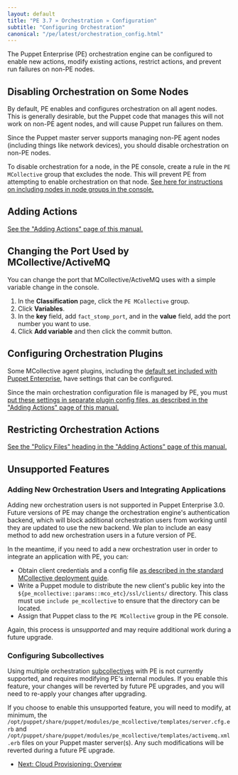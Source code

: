 ```yaml
---
layout: default
title: "PE 3.7 » Orchestration » Configuration"
subtitle: "Configuring Orchestration"
canonical: "/pe/latest/orchestration_config.html"
---
```


The Puppet Enterprise (PE) orchestration engine can be configured to enable new actions, modify existing actions, restrict actions, and prevent run failures on non-PE nodes.

Disabling Orchestration on Some Nodes
-----

By default, PE enables and configures orchestration on all agent nodes. This is generally desirable, but the Puppet code that manages this will not work on non-PE agent nodes, and will cause Puppet run failures on them.

Since the Puppet master server supports managing non-PE agent nodes (including things like network devices), you should disable orchestration on non-PE nodes.

To disable orchestration for a node, in the PE console, create a rule in the `PE MCollective` group that excludes the node. This will prevent PE from attempting to enable orchestration on that node. [See here for instructions on including nodes in node groups in the console.][group]

[group]: ./console_classes_groups.html#adding-nodes-to-a-node-group


Adding Actions
-----

[See the "Adding Actions" page of this manual.](./orchestration_adding_actions.html)

Changing the Port Used by MCollective/ActiveMQ
------

You can change the port that MCollective/ActiveMQ uses with a simple variable change in the console.

1. In the **Classification** page, click the `PE MCollective` group.
2. Click **Variables**.
3. In the __key__ field, add `fact_stomp_port`, and in the __value__ field, add the port number you want to use.
4. Click **Add variable** and then click the commit button.

Configuring Orchestration Plugins
-----

Some MCollective agent plugins, including the [default set included with Puppet Enterprise](./orchestration_actions.html), have settings that can be configured.

Since the main orchestration configuration file is managed by PE, you must [put these settings in separate plugin config files, as described in the "Adding Actions" page of this manual.](./orchestration_adding_actions.html#step-4-configure-the-plugin-optional)

Restricting Orchestration Actions
-----

[See the "Policy Files" heading in the "Adding Actions" page of this manual.][policy]

[policy]: orchestration_adding_actions.html#policy-files

Unsupported Features
-----

### Adding New Orchestration Users and Integrating Applications

Adding new orchestration users is not supported in Puppet Enterprise 3.0. Future versions of PE may change the orchestration engine's authentication backend, which will block additional orchestration users from working until they are updated to use the new backend. We plan to include an easy method to add new orchestration users in a future version of PE.

In the meantime, if you need to add a new orchestration user in order to integrate an application with PE, you can:

* Obtain client credentials and a config file [as described in the standard MCollective deployment guide][config_client].
* Write a Puppet module to distribute the new client's public key into the `${pe_mcollective::params::mco_etc}/ssl/clients/` directory. This class must use `include pe_mcollective` to ensure that the directory can be located.
* Assign that Puppet class to the `PE MCollective` group in the PE console.

Again, this process is _unsupported_ and may require additional work during a future upgrade.

[config_client]: /mcollective/deploy/standard.html#step-5-configure-clients

### Configuring Subcollectives

[subcollectives]: /mcollective/reference/basic/subcollectives.html

Using multiple orchestration [subcollectives][] with PE is not currently supported, and requires modifying PE's internal modules. If you enable this feature, your changes will be reverted by future PE upgrades, and you will need to re-apply your changes after upgrading.

If you choose to enable this unsupported feature, you will need to modify, at minimum, the `/opt/puppet/share/puppet/modules/pe_mcollective/templates/server.cfg.erb` and `/opt/puppet/share/puppet/modules/pe_mcollective/templates/activemq.xml.erb` files on your Puppet master server(s). Any such modifications will be reverted during a future PE upgrade.



- [Next: Cloud Provisioning: Overview](./cloudprovisioner_overview.html)

